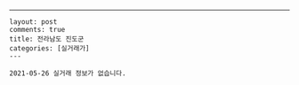 ---
    layout: post
    comments: true
    title: 전라남도 진도군
    categories: [실거래가]
    ---

    2021-05-26 실거래 정보가 없습니다.

    